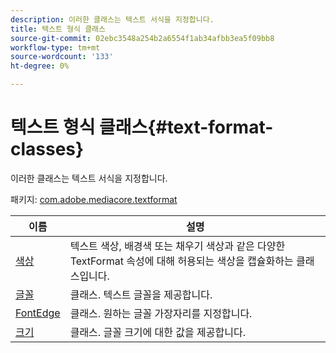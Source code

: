 ```yaml
---
description: 이러한 클래스는 텍스트 서식을 지정합니다.
title: 텍스트 형식 클래스
source-git-commit: 02ebc3548a254b2a6554f1ab34afbb3ea5f09bb8
workflow-type: tm+mt
source-wordcount: '133'
ht-degree: 0%

---
```


# 텍스트 형식 클래스{#text-format-classes}

이러한 클래스는 텍스트 서식을 지정합니다.

패키지: [com.adobe.mediacore.textformat](https://help.adobe.com/en_US/primetime/api/psdk/asdoc-dhls_1.4/com/adobe/mediacore/textformat/package-detail.html)

| 이름 | 설명 |
|---|---|
| [색상](https://help.adobe.com/en_US/primetime/api/psdk/asdoc-dhls_1.4/com/adobe/mediacore/textformat/Color.html) | 텍스트 색상, 배경색 또는 채우기 색상과 같은 다양한 TextFormat 속성에 대해 허용되는 색상을 캡슐화하는 클래스입니다. |
| [글꼴](https://help.adobe.com/en_US/primetime/api/psdk/asdoc-dhls_1.4/com/adobe/mediacore/textformat/Font.html) | 클래스. 텍스트 글꼴을 제공합니다. |
| [FontEdge](https://help.adobe.com/en_US/primetime/api/psdk/asdoc-dhls_1.4/com/adobe/mediacore/textformat/FontEdge.html) | 클래스. 원하는 글꼴 가장자리를 지정합니다. |
| [크기](https://help.adobe.com/en_US/primetime/api/psdk/asdoc-dhls_1.4/com/adobe/mediacore/textformat/Size.html) | 클래스. 글꼴 크기에 대한 값을 제공합니다. |
